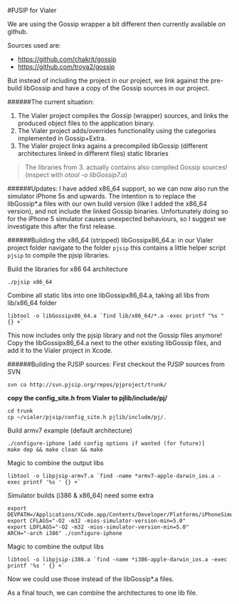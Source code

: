 #PJSIP for Vialer

We are using the Gossip wrapper a bit different then currently available on github.

Sources used are:
* https://github.com/chakrit/gossip
* https://github.com/troya2/gossip

But instead of including the project in our project, we link against the pre-build libGossip and have a copy of the Gossip sources in our project.

######The current situation:
1. The Vialer project compiles the *Gossip* (wrapper) sources, and links the produced object files to the application binary.
2. The Vialer project adds/overrides functionality using the categories implemented in Gossip+Extra.
3. The Vialer project links agains a precompiled libGossip (different architectures linked in different files) static libraries

> The libraries from 3. actually contains also compiled Gossip sources! (inspect with _otool -o libGossip7.a_)

######Updates:
I have added x86_64 support, so we can now also run the simulator iPhone 5s and upwards.
The intention is to replace the libGossip*.a files with our own build version (like I added the x86_64 version), and not include the linked Gossip binaries. Unfortunately doing so for the iPhone 5 simulator causes unexpected behaviours, so I suggest we investigate this after the first release.

######Building the x86_64 (stripped) libGossipx86_64.a:
in our Vialer project folder navigate to the folder `pjsip` this contains a little helper script `pjsip` to compile the pjsip libraries.

Build the libraries for x86 64 architecture
```Shell
./pjsip x86_64
```
Combine all static libs into one libGossipx86_64.a, taking all libs from lib/x86_64 folder
```Shell
libtool -o libGossipx86_64.a `find lib/x86_64/*.a -exec printf "%s " {} +`
```
This now includes only the pjsip library and not the Gossip files anymore!
Copy the libGossipx86_64.a next to the other existing libGossip files, and add it to the Vialer project in Xcode.

######Building the PJSIP sources:
First checkout the PJSIP sources from SVN
```Shell
svn co http://svn.pjsip.org/repos/pjproject/trunk/
```
**copy the config_site.h from Vialer to pjlib/include/pj/**
```Shell
cd trunk
cp ~/vialer/pjsip/config_site.h pjlib/include/pj/.
```
Build armv7 example (default architecture)
```Shell
./configure-iphone [add config options if wanted (for future)]
make dep && make clean && make
```
Magic to combine the output libs
```Shell
libtool -o libpjsip-armv7.a `find -name *armv7-apple-darwin_ios.a -exec printf '%s ' {} +`
```

Simulator builds (i386 & x86_64) need some extra
```Shell
export DEVPATH=/Applications/XCode.app/Contents/Developer/Platforms/iPhoneSimulator.platform/Developer
export CFLAGS="-O2 -m32 -mios-simulator-version-min=5.0"
export LDFLAGS="-O2 -m32 -mios-simulator-version-min=5.0"
ARCH="-arch i386" ./configure-iphone
```
Magic to combine the output libs
```Shell
libtool -o libpjsip-i386.a `find -name *i386-apple-darwin_ios.a -exec printf '%s ' {} +`
```

Now we could use those instead of the libGossip*.a files.

As a final touch, we can combine the architectures to one lib file.
